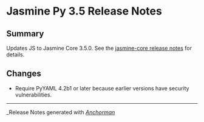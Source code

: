 # Jasmine Py 3.5 Release Notes

## Summary

Updates JS to Jasmine Core 3.5.0. See the
[jasmine-core release notes](https://github.com/jasmine/jasmine/blob/master/release_notes/3.5.0.md)
for details.

## Changes

* Require PyYAML 4.2b1 or later because earlier versions have security vulnerabilities.


------

_Release Notes generated with _[Anchorman](http://github.com/infews/anchorman)_

